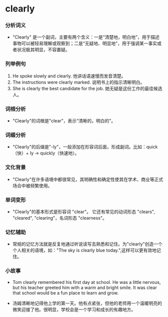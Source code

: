 # clearly

### 分析词义

  

*   "Clearly" 是一个副词，主要有两个含义：一是“清楚地，明白地”，用于描述事物可以被轻易理解或观察到；二是“无疑地、明显地”，用于强调某一事实或者状况极其明显，不容置疑。

  

### 列举例句

  

1.  He spoke slowly and clearly. 他讲话语速慢而发音清楚。
2.  The instructions were clearly marked. 说明书上的指示清晰明白。
3.  She is clearly the best candidate for the job. 她无疑是这份工作的最佳候选人。

  

### 词根分析

  

*   "Clearly"的词根是"clear"，表示“清晰的，明白的”。

  

### 词缀分析

  

*   "Clearly"的后缀是"-ly"，一般添加在形容词后面，形成副词。比如：quick（快）+ ly → quickly（快速地）。

  

### 文化背景

  

*   "Clearly"在许多语境中都很常见，其明确性和确定性使其在学术、商业等正式场合中被频繁使用。

  

### 单词变形

  

*   "Clearly"的基本形式是形容词 "clear"。 它还有常见的动词形态 "clears", "cleared", "clearing"，名词形态 "clearness"。

  

### 记忆辅助

  

*   常规的记忆方法就是反复地通过听说读写去熟悉和记住。为"clearly"创造一个个人相关的语境，如："The sky is clearly blue today.",这样可以更有效地记住。

  

### 小故事

  

*   Tom clearly remembered his first day at school. He was a little nervous, but his teacher greeted him with a warm and bright smile. It was clear that school would be a fun place to learn and grow.
    
      
    
*   汤姆清晰地记得他上学的第一天。他有点紧张，但他的老师用一个温暖明亮的微笑迎接了他。很明显，学校会是一个学习和成长的有趣地方。
